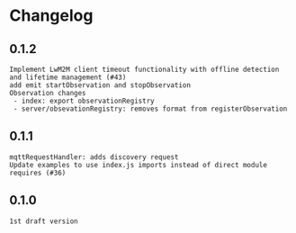 
# Changelog

## 0.1.2
	Implement LwM2M client timeout functionality with offline detection and lifetime management (#43)
	add emit startObservation and stopObservation
	Observation changes
	 - index: export observationRegistry
	 - server/obsevationRegistry: removes format from registerObservation
	 
## 0.1.1
	mqttRequestHandler: adds discovery request
	Update examples to use index.js imports instead of direct module requires (#36)

## 0.1.0
	1st draft version